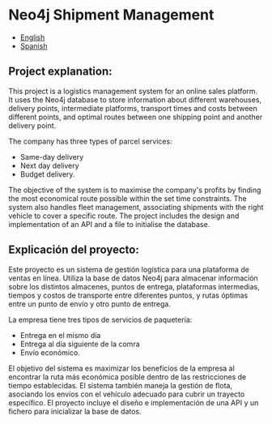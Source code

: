 # Neo4j Shipment Management

- [English](https://github.com/scullen99/Neo4j_Shipment_Management#project-explanation)
- [Spanish](https://github.com/scullen99/Neo4j_Shipment_Management#explicaci%C3%B3n-del-proyecto)

## Project explanation:
This project is a logistics management system for an online sales platform. It uses the Neo4j database to store information about different warehouses, delivery points, intermediate platforms, transport times and costs between different points, and optimal routes between one shipping point and another delivery point. 

The company has three types of parcel services: 
* Same-day delivery
* Next day delivery
* Budget delivery. 

The objective of the system is to maximise the company's profits by finding the most economical route possible within the set time constraints. The system also handles fleet management, associating shipments with the right vehicle to cover a specific route. The project includes the design and implementation of an API and a file to initialise the database.

## Explicación del proyecto:
Este proyecto es un sistema de gestión logística para una plataforma de ventas en línea. Utiliza la base de datos Neo4j para almacenar información sobre los distintos almacenes, puntos de entrega, plataformas intermedias, tiempos y costos de transporte entre diferentes puntos, y rutas óptimas entre un punto de envío y otro punto de entrega. 

La empresa tiene tres tipos de servicios de paquetería: 
* Entrega en el mismo día
* Entrega al día siguiente de la comra
* Envío económico. 

El objetivo del sistema es maximizar los beneficios de la empresa al encontrar la ruta más económica posible dentro de las restricciones de tiempo establecidas. El sistema también maneja la gestión de flota, asociando los envíos con el vehículo adecuado para cubrir un trayecto específico. El proyecto incluye el diseño e implementación de una API y un fichero para inicializar la base de datos.
